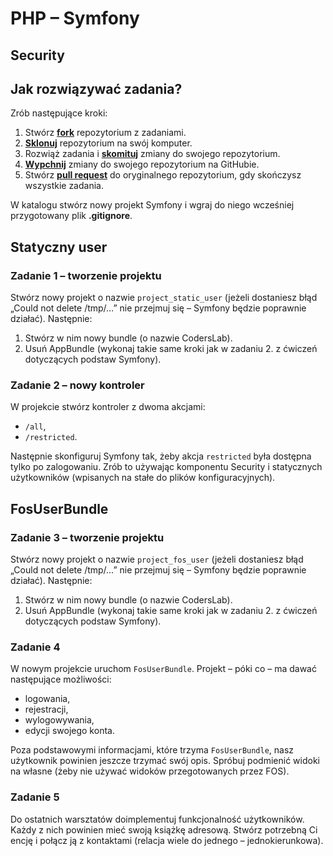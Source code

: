 # PHP &ndash; Symfony
## Security

## Jak rozwiązywać zadania?

Zrób następujące kroki:

1. Stwórz [**fork**][forking] repozytorium z zadaniami.
2. [**Sklonuj**][ref-clone] repozytorium na swój komputer.
3. Rozwiąż zadania i [**skomituj**][ref-commit] zmiany do swojego repozytorium.
4. [**Wypchnij**][ref-push] zmiany do swojego repozytorium na GitHubie.
5. Stwórz [**pull request**][pull-request] do oryginalnego repozytorium, gdy skończysz wszystkie zadania.

W katalogu stwórz nowy projekt Symfony i wgraj do niego wcześniej przygotowany plik **.gitignore**.

## Statyczny user

### Zadanie 1 &ndash; tworzenie projektu
Stwórz nowy projekt o nazwie `project_static_user` (jeżeli dostaniesz błąd „Could not delete /tmp/…” nie przejmuj się &ndash; Symfony będzie poprawnie działać).
Następnie:
  1. Stwórz w nim nowy bundle (o nazwie CodersLab).
  2. Usuń AppBundle (wykonaj takie same kroki jak w zadaniu 2. z ćwiczeń dotyczących podstaw Symfony).

### Zadanie 2 &ndash; nowy kontroler
W projekcie stwórz kontroler z dwoma akcjami:
  * `/all`,
  * `/restricted`.

Następnie skonfiguruj Symfony tak, żeby akcja `restricted` była dostępna tylko po zalogowaniu.
Zrób to używając komponentu Security i statycznych użytkowników (wpisanych na stałe do plików konfiguracyjnych).

## FosUserBundle

### Zadanie 3 &ndash; tworzenie projektu
Stwórz nowy projekt o nazwie `project_fos_user` (jeżeli dostaniesz błąd „Could not delete /tmp/…” nie przejmuj się &ndash; Symfony będzie poprawnie działać).
Następnie:
  1. Stwórz w nim nowy bundle (o nazwie CodersLab).
  2. Usuń AppBundle (wykonaj takie same kroki jak w zadaniu 2. z ćwiczeń dotyczących podstaw Symfony).

### Zadanie 4
W nowym projekcie uruchom `FosUserBundle`. Projekt &ndash; póki co &ndash; ma dawać następujące możliwości:
* logowania,
* rejestracji,
* wylogowywania,
* edycji swojego konta.

Poza podstawowymi informacjami, które trzyma `FosUserBundle`, nasz użytkownik powinien jeszcze trzymać swój opis.
Spróbuj podmienić widoki na własne (żeby nie używać widoków przegotowanych przez FOS).

### Zadanie 5
Do ostatnich warsztatów doimplementuj funkcjonalność użytkowników. Każdy z nich powinien mieć swoją książkę adresową.
Stwórz potrzebną Ci encję i połącz ją z kontaktami (relacja wiele do jednego &ndash; jednokierunkowa).

<!-- Links -->
[forking]: https://guides.github.com/activities/forking/
[ref-clone]: http://gitref.org/creating/#clone
[ref-commit]: http://gitref.org/basic/#commit
[ref-push]: http://gitref.org/remotes/#push
[pull-request]: https://help.github.com/articles/creating-a-pull-request
